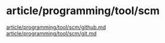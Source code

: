 # article/programming/tool/scm

[article/programming/tool/scm/github.md](github.md)
[article/programming/tool/scm/git.md](git.md)
